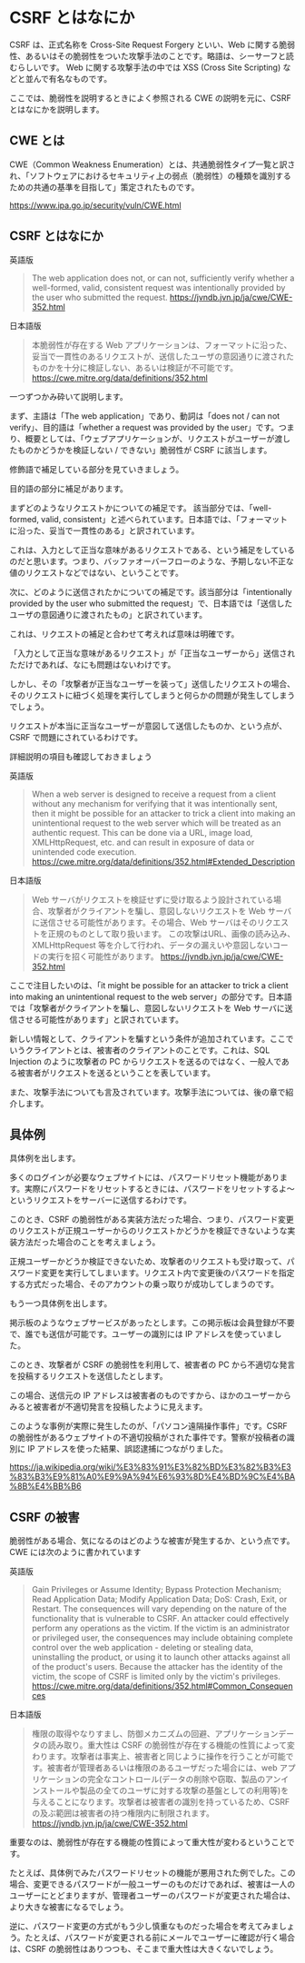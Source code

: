 # CSRF とはなにか
CSRF は、正式名称を Cross-Site Request Forgery といい、Web に関する脆弱性、あるいはその脆弱性をついた攻撃手法のことです。略語は、シーサーフと読むらしいです。
Web に関する攻撃手法の中では XSS (Cross Site Scripting) などと並んで有名なものです。

ここでは、脆弱性を説明するときによく参照される CWE の説明を元に、CSRF とはなにかを説明します。

## CWE とは
CWE（Common Weakness Enumeration）とは、共通脆弱性タイプ一覧と訳され、「ソフトウェアにおけるセキュリティ上の弱点（脆弱性）の種類を識別するための共通の基準を目指して」策定されたものです。

https://www.ipa.go.jp/security/vuln/CWE.html


## CSRF とはなにか
英語版
> The web application does not, or can not, sufficiently verify whether a well-formed, valid, consistent request was intentionally provided by the user who submitted the request.
https://jvndb.jvn.jp/ja/cwe/CWE-352.html


日本語版
> 本脆弱性が存在する Web アプリケーションは、フォーマットに沿った、妥当で一貫性のあるリクエストが、送信したユーザの意図通りに渡されたものかを十分に検証しない、あるいは検証が不可能です。
https://cwe.mitre.org/data/definitions/352.html

一つずつかみ砕いて説明します。

まず、主語は「The web application」であり、動詞は「does not / can not verify」、目的語は「whether a request was provided by the user」です。つまり、概要としては、「ウェブアプリケーションが、リクエストがユーザーが渡したものかどうかを検証しない / できない」脆弱性が CSRF に該当します。

修飾語で補足している部分を見ていきましょう。

目的語の部分に補足があります。

まずどのようなリクエストかについての補足です。
該当部分では、「well-formed, valid, consistent」と述べられています。日本語では、「フォーマットに沿った、妥当で一貫性のある」と訳されています。

これは、入力として正当な意味があるリクエストである、という補足をしているのだと思います。つまり、バッファオーバーフローのような、予期しない不正な値のリクエストなどではない、ということです。

次に、どのように送信されたかについての補足です。該当部分は「intentionally provided by the user who submitted the request」で、日本語では「送信したユーザの意図通りに渡されたもの」と訳されています。

これは、リクエストの補足と合わせて考えれば意味は明確です。

「入力として正当な意味があるリクエスト」が「正当なユーザーから」送信されただけであれば、なにも問題はないわけです。

しかし、その「攻撃者が正当なユーザーを装って」送信したリクエストの場合、そのリクエストに紐づく処理を実行してしまうと何らかの問題が発生してしまうでしょう。

リクエストが本当に正当なユーザーが意図して送信したものか、という点が、CSRF で問題にされているわけです。

詳細説明の項目も確認しておきましょう

英語版
> When a web server is designed to receive a request from a client without any mechanism for verifying that it was intentionally sent, then it might be possible for an attacker to trick a client into making an unintentional request to the web server which will be treated as an authentic request. This can be done via a URL, image load, XMLHttpRequest, etc. and can result in exposure of data or unintended code execution.
https://cwe.mitre.org/data/definitions/352.html#Extended_Description

日本語版
> Web サーバがリクエストを検証せずに受け取るよう設計されている場合、攻撃者がクライアントを騙し、意図しないリクエストを Web サーバに送信させる可能性があります。その場合、Web サーバはそのリクエストを正規のものとして取り扱います。
この攻撃はURL、画像の読み込み、XMLHttpRequest 等を介して行われ、データの漏えいや意図しないコードの実行を招く可能性があります。
https://jvndb.jvn.jp/ja/cwe/CWE-352.html

ここで注目したいのは、「it might be possible for an attacker to trick a client into making an unintentional request to the web server」の部分です。日本語では「攻撃者がクライアントを騙し、意図しないリクエストを Web サーバに送信させる可能性があります」と訳されています。

新しい情報として、クライアントを騙すという条件が追加されています。ここでいうクライアントとは、被害者のクライアントのことです。これは、SQL Injection のように攻撃者の PC からリクエストを送るのではなく、一般人である被害者がリクエストを送るということを表しています。

また、攻撃手法についても言及されています。攻撃手法については、後の章で紹介します。

## 具体例

具体例を出します。

多くのログインが必要なウェブサイトには、パスワードリセット機能があります。実際にパスワードをリセットするときには、パスワードをリセットするよ～というリクエストをサーバーに送信するわけです。

このとき、CSRF の脆弱性がある実装方法だった場合、つまり、パスワード変更のリクエストが正規ユーザーからのリクエストかどうかを検証できないような実装方法だった場合のことを考えましょう。

正規ユーザーかどうか検証できないため、攻撃者のリクエストも受け取って、パスワード変更を実行してしまいます。リクエスト内で変更後のパスワードを指定する方式だった場合、そのアカウントの乗っ取りが成功してしまうのです。

もう一つ具体例を出します。

掲示板のようなウェブサービスがあったとします。この掲示板は会員登録が不要で、誰でも送信が可能です。ユーザーの識別には IP アドレスを使っていました。

このとき、攻撃者が CSRF の脆弱性を利用して、被害者の PC から不適切な発言を投稿するリクエストを送信したとします。

この場合、送信元の IP アドレスは被害者のものですから、ほかのユーザーからみると被害者が不適切発言を投稿したように見えます。

このような事例が実際に発生したのが、「パソコン遠隔操作事件」です。CSRF の脆弱性があるウェブサイトの不適切投稿がされた事件です。警察が投稿者の識別に IP アドレスを使った結果、誤認逮捕につながりました。

https://ja.wikipedia.org/wiki/%E3%83%91%E3%82%BD%E3%82%B3%E3%83%B3%E9%81%A0%E9%9A%94%E6%93%8D%E4%BD%9C%E4%BA%8B%E4%BB%B6

## CSRF の被害
脆弱性がある場合、気になるのはどのような被害が発生するか、という点です。
CWE には次のように書かれています

英語版
> Gain Privileges or Assume Identity; Bypass Protection Mechanism; Read Application Data; Modify Application Data; DoS: Crash, Exit, or Restart.
The consequences will vary depending on the nature of the functionality that is vulnerable to CSRF. An attacker could effectively perform any operations as the victim. If the victim is an administrator or privileged user, the consequences may include obtaining complete control over the web application - deleting or stealing data, uninstalling the product, or using it to launch other attacks against all of the product's users. Because the attacker has the identity of the victim, the scope of CSRF is limited only by the victim's privileges.
https://cwe.mitre.org/data/definitions/352.html#Common_Consequences

日本語版
> 権限の取得やなりすまし、防御メカニズムの回避、アプリケーションデータの読み取り。重大性は CSRF の脆弱性が存在する機能の性質によって変わります。攻撃者は事実上、被害者と同じように操作を行うことが可能です。被害者が管理者あるいは権限のあるユーザだった場合には、web アプリケーションの完全なコントロール(データの削除や窃取、製品のアンインストールや製品の全てのユーザに対する攻撃の基盤としての利用等)を与えることになります。攻撃者は被害者の識別を持っているため、CSRF の及ぶ範囲は被害者の持つ権限内に制限されます。
https://jvndb.jvn.jp/ja/cwe/CWE-352.html

重要なのは、脆弱性が存在する機能の性質によって重大性が変わるということです。

たとえば、具体例でみたパスワードリセットの機能が悪用された例でした。この場合、変更できるパスワードが一般ユーザーのものだけであれば、被害は一人のユーザーにとどまりますが、管理者ユーザーのパスワードが変更された場合は、より大きな被害になるでしょう。

逆に、パスワード変更の方式がもう少し慎重なものだった場合を考えてみましょう。たとえば、パスワードが変更される前にメールでユーザーに確認が行く場合は、CSRF の脆弱性はありつつも、そこまで重大性は大きくないでしょう。

